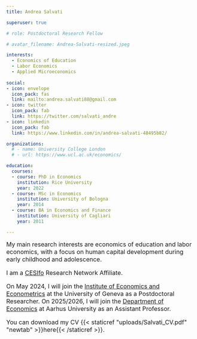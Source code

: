 ```yaml
---
title: Andrea Salvati

superuser: true

# role: Postdoctoral Research Fellow

# avatar_filename: Andrea-Salvati-resized.jpeg

interests:
  - Economics of Education
  - Labor Economics
  - Applied Microeconomics
  
social:
- icon: envelope
  icon_pack: fas
  link: mailto:andrea.salvati88@gmail.com
- icon: twitter
  icon_pack: fab
  link: https://twitter.com/salvati_andre
- icon: linkedin
  icon_pack: fab
  link: https://www.linkedin.com/in/andrea-salvati-48495b82/

organizations:
  # - name: University College London
  # - url: https://www.ucl.ac.uk/economics/

education:
  courses:
  - course: PhD in Economics
    institution: Rice University
    year: 2022
  - course: MSc in Economics
    institution: University of Bologna
    year: 2014
  - course: BA in Economics and Finance
    institution: University of Cagliari
    year: 2011

---
```


<font size="3">My main research interests are economics of education and labor economics, with a focus on human capital development during early childhood and adolescence. 

I am a [CESIfo](https://www.cesifo.org/) Research Network Affiliate.

On May 2024, I will join the [Institute of Economics and Econometrics](https://www.unige.ch/gsem/en/research/institutes/iee/) at the University of Geneva as a Postdoctoral Researcher. On 2025/2026, I will join the [Department of Economics](https://econ.au.dk/) at Aarhus University as an Assistant Professor. 

You can download my CV {{< staticref "uploads/Salvati_CV.pdf" "newtab" >}}here{{< /staticref >}}.

</font>
